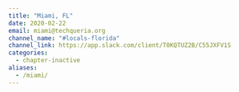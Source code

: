 ```yaml
---
title: "Miami, FL"
date: 2020-02-22
email: miami@techqueria.org
channel_name: "#locals-florida"
channel_link: https://app.slack.com/client/T0KQTUZ2B/C55JXFV1S
categories:
  - chapter-inactive
aliases:
  - /miami/
---
```


